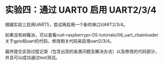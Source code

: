 # 实验四：通过 UART0 启用 UART2/3/4

根据实验三启用UART5，尝试再启用一个新的串口UART2/3/4。

如果没有树莓派，可以查看rust-raspberrypi-OS-tutorials/06_uart_chainloader关于gpio和uart的代码，修改相关代码来启用uart2/3/4。

最终提交实验过程记录（包含出现的各类问题及解决办法）以及修改的代码部分，并且可以成功通过test测试。
